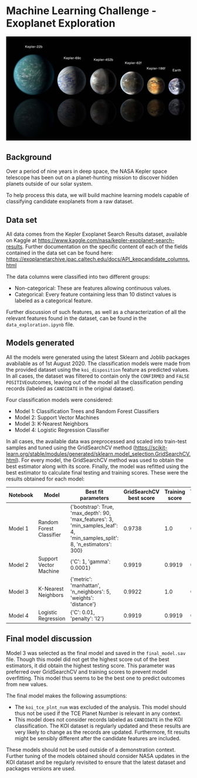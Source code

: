 # Machine Learning Challenge - Exoplanet Exploration

![exploanets.jpg](Images/exoplanets.jpg)

## Background
Over a period of nine years in deep space, the NASA Kepler space telescope has been out on a planet-hunting mission to discover hidden planets outside of our solar system.

To help process this data, we will build machine learning models capable of classifying candidate exoplanets from a raw dataset.
## Data set
All data comes from the Kepler Exoplanet Search Results dataset, available on Kaggle at https://www.kaggle.com/nasa/kepler-exoplanet-search-results. Further documentation on the specific content of each of the fields contained in the data set can be found here: https://exoplanetarchive.ipac.caltech.edu/docs/API_kepcandidate_columns.html

The data columns were classified into two different groups:
- Non-categorical: These are features allowing continuous values.
- Categorical: Every feature containing less than 10 distinct values is labeled as a categorical feature.

Further discussion of such features, as well as a characterization of all the relevant features found in the dataset, can be found in the `data_exploration.ipynb` file.

## Models generated
All the models were generated using the latest Sklearn and Joblib packages avabilable as of 1st August 2020. The classification models were made from the provided dataset using the `koi_disposition` feature as predicted values. In all cases, the dataset was filtered to contain only the `CONFIRMED` and `FALSE POSITIVE`outcomes, leaving out of the model all the classification pending records (labeled as `CANDIDATE` in the original dataset).

Four classification models were considered:
- Model 1: Classification Trees and Random Forest Classifiers
- Model 2: Support Vector Machines
- Model 3: K-Nearest Neighbors
- Model 4: Logistic Regression Classifier

In all cases, the available data was preprocessed and scaled into train-test samples and tuned using the GridSearchCV method (https://scikit-learn.org/stable/modules/generated/sklearn.model_selection.GridSearchCV.html). For every model, the GridSearchCV method was used to obtain the best estimator along with its score. Finally, the model was refitted using the best estimator to calculate final testing and training scores. These were the results obtained for each model:

| Notebook | Model                    | Best fit parameters                                                                                                             | GridSearchCV best score | Training score | Testing score |
|----------|--------------------------|-----------------------------------------------------------------------------------------------------------------------------|-------------------------|----------------|---------------|
| Model 1  | Random Forest Classifier | {'bootstrap': True, 'max_depth': 90, 'max_features': 3, 'min_samples_leaf': 4, 'min_samples_split': 8, 'n_estimators': 300} | 0.9738                  | 1.0            | 0.9773        |
| Model 2  | Support Vector Machine   | {'C': 1, 'gamma': 0.0001}                                                                                                   | 0.9919                  | 0.9919         | 0.9856        |
| Model 3  | K-Nearest Neighbors      | {'metric': 'manhattan', 'n_neighbors': 5, 'weights': 'distance'}                                                            | 0.9922                  | 1.0            | 0.9864        |
| Model 4  | Logistic Regression      | {'C': 0.01, 'penalty': 'l2'}                                                                                                | 0.9919                  | 0.9919         | 0.9856        |


## Final model discussion
Model 3 was selected as the final model and saved in the `final_model.sav` file. Though this model did not get the highest score out of the best estimators, it did obtain the highest testing score. This parameter was preferred over GridSearchCV and training scores to prevent model overfitting. This model thus seems to be the best one to predict outcomes from new values.

The final model makes the following assumptions:
- The `koi_tce_plnt_num` was excluded of the analysis. This model should thus not be used if the TCE Planet Number is relevant in any context.
- This model does not consider records labeled as `CANDIDATE` in the KOI classification. The KOI dataset is regularly updated and these results are very likely to change as the records are updated. Furthermore, fit results might be sensibly different after the candidate features are included.

These models should not be used outside of a demonstration context. Further tuning of the models obtained should consider NASA updates in the KOI dataset and be regularly revisited to ensure that the latest dataset and packages versions are used.
